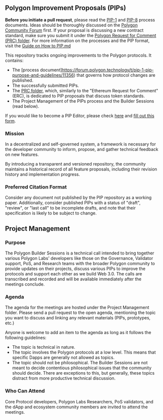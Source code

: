 ## Polygon Improvement Proposals (PIPs)

**Before you initiate a pull request**, please read the [PIP-1](https://github.com/maticnetwork/Polygon-Improvement-Proposals/blob/main/PIPs/PIP-1.md) and [PIP-8](https://github.com/maticnetwork/Polygon-Improvement-Proposals/blob/main/PIPs/PIP-8.md) process documents. Ideas should be thoroughly discussed on the [Polygon Community Forum](https://forum.polygon.technology/) first.
If your proposal is discussing a new contract standard, make sure you submit it under the [Polygon Request for Comment (PRC) folder](https://github.com/maticnetwork/Polygon-Improvement-Proposals/tree/main/PIPs).
For more information on the processes and the PIP format, visit the [Guide on How to PIP.md](https://github.com/maticnetwork/Polygon-Improvement-Proposals/blob/main/Guide%20on%20How%20to%20PIP.md)

This repository tracks ongoing improvements to the Polygon protocols. It contains:

- The [process document]https://forum.polygon.technology/t/pip-1-pip-purpose-and-guidelines/11356) that governs how protocol changes are published.
- The successfully submitted PIPs.
- The [PRC folder](https://github.com/maticnetwork/Polygon-Improvement-Proposals/tree/main/PIPs/PRC), which, similarly to the "Ethereum Request for Comment" (ERC), is dedicated to PIP proposals that discuss token standards.
- The Project Management of the PIPs process and the Builder Sessions (read below).

If you would like to become a PIP Editor, please check [here](https://github.com/maticnetwork/Polygon-Improvement-Proposals/blob/main/How%20to%20become%20a%20PIP%20Editor.md) and [fill out this form](https://docs.google.com/forms/d/e/1FAIpQLSc6GYClhafq5sPsRDhvJeCf66dCq_iwKzwdv8uVIfu_4Y1YLw/viewform).

### Mission

In a decentralized and self-governed system, a framework is necessary for the developer community to inform, propose, and gather technical feedback on new features.

By introducing a transparent and versioned repository, the community maintains a historical record of all feature proposals, including their revision history and implementation progress.

### Preferred Citation Format

Consider any document not published by the PIP repository as a working paper. Additionally, consider published PIPs with a status of "draft", "review", or "last call" to be incomplete drafts, and note that their specification is likely to be subject to change.

## Project Management

### Purpose

The Polygon Builder Sessions is a technical call intended to bring together various Polygon Labs' developers like those on the Governance, Validator support, PoS, and Research teams with the broader Polygon community to provide updates on their projects, discuss various PIPs to improve the protocols and support each other as we build Web 3.0.
The calls are transcribed and recorded and will be available immediately after the meetings conclude.

### Agenda

The agenda for the meetings are hosted under the Project Management folder. Please send a pull request to the open agenda, mentioning the topic you want to discuss and linking any relevant materials (PIPs, prototypes, etc.)

Anyone is welcome to add an item to the agenda as long as it follows the following guidelines:

- The topic is technical in nature.
- The topic involves the Polygon protocols at a low level. This means that specific Dapps are generally not allowed as topics.
- The topic should not be philosophical. The Builder Sessions are not meant to decide contentious philosophical issues that the community should decide. There are exceptions to this, but generally, these topics distract from more productive technical discussion.

### Who Can Attend

Core Protocol developers, Polygon Labs Researchers, PoS validators, and the dApp and ecosystem community members are invited to attend the meetings.
